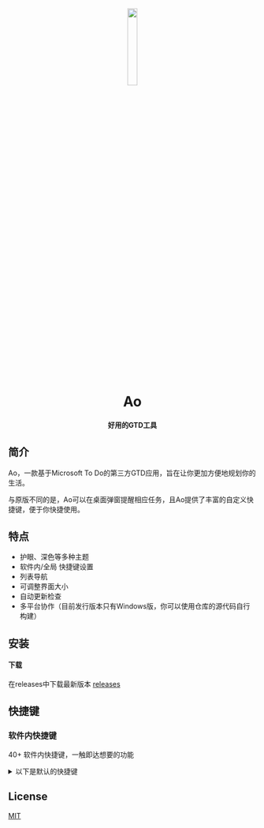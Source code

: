 <h1 align="center">
  <img src="https://ao.wjlnb.com/media/logo.png" width="20%"><br/>Ao
</h1>

<h4 align="center">
  好用的GTD工具
</h4>

## 简介

Ao，一款基于Microsoft To Do的第三方GTD应用，旨在让你更加方便地规划你的生活。

与原版不同的是，Ao可以在桌面弹窗提醒相应任务，且Ao提供了丰富的自定义快捷键，便于你快捷使用。

## 特点

- 护眼、深色等多种主题
- 软件内/全局 快捷键设置
- 列表导航
- 可调整界面大小
- 自动更新检查
- 多平台协作（目前发行版本只有Windows版，你可以使用仓库的源代码自行构建）

## 安装

#### 下载

在releases中下载最新版本 [releases](https://github.com/wjlfish/ao/releases/latest) 

## 快捷键

### 软件内快捷键

40+ 软件内快捷键，一触即达想要的功能

<details>
<summary>以下是默认的快捷键</summary>

<br/>

描述                       | 按键
-------------------------- | --------------------------
启用自动夜览模式           | <kbd>Cmd/Ctrl</kbd> <kbd>Alt</kbd> <kbd>N</kbd> 
添加到期日                 | <kbd>Cmd/Ctrl</kbd> <kbd>Shift</kbd> <kbd>T</kbd> <kbd>T</kbd>
添加任务到我的一天         | <kbd>Cmd/Ctrl</kbd> <kbd>K</kbd> <kbd>
完成任务                   | <kbd>Ctrl/Ctrl</kbd> <kbd>Shift</kbd> <kbd>N</kbd> <kbd>N</kbd>
删除列表                   | <kbd>Cmd/Ctrl</kbd> <kbd>Shift</kbd> <kbd>D</kbd> 
删除待办事项               | <kbd>Cmd/Ctrl</kbd> <kbd>D</kbd> <kbd>D</kbd>
编辑快捷键                 | <kbd>Cmd/Ctrl</kbd> <kbd>.</kbd> 
隐藏已完成的工作           | <kbd>Cmd/Ctrl</kbd> <kbd>Shift</kbd> <kbd>H</kbd> 
跳转到列表                 | <kbd>Cmd/Ctrl</kbd> <kbd>1</kbd> - <kbd>9</kbd> - <kbd>9</kbd>
使文字变大                 | <kbd>Cmd/Ctrl</kbd> <kbd>Shift</kbd> <kbd>=</kbd> 
让文字变小                 | <kbd>Cmd/Ctrl</kbd> <kbd>-</kbd>
浏览到下一个列表           | <kbd>Cmd/Ctrl</kbd> <kbd>Tab</kbd> 
新建列表                   | <kbd>Cmd/Ctrl</kbd> <kbd>L</kbd> 
新建任务                   | <kbd>Cmd/Ctrl</kbd> <kbd>N</kbd> 
重命名列表                 | <kbd>Cmd/Ctrl</kbd> <kbd>Y</kbd>
重命名待办事项             | <kbd>Cmd/Ctrl</kbd> <kbd>T</kbd> 
重置缩放级别               | <kbd>Cmd/Ctrl</kbd> <kbd>0</kbd> <kbd>0</kbd>
返回待办事项               | <kbd>Esc</kbd>
搜索待办事项               | <kbd>Cmd/Ctrl</kbd> <kbd>F</kbd> <kbd>
设置总是在顶部             | <kbd>Ctrl/Ctrl</kbd> <kbd>Shift</kbd> <kbd>P</kbd> <kbd>P</kbd> 
设置提醒                   | <kbd>Ctrl/Ctrl</kbd> <kbd>Shift</kbd> <kbd>E</kbd> <kbd>E</kbd>
退出                       | <kbd>Cmd/Ctrl</kbd> <kbd>Alt</kbd> <kbd>Q</kbd> 
切换黑色主题               | <kbd>Cmd/Ctrl</kbd> <kbd>B</kbd> <kbd>B</kbd>
切换深色主题               | <kbd>Cmd/Ctrl</kbd> <kbd>H</kbd> <kbd>H</kbd>
切换重要内容               | <kbd>Cmd/Ctrl</kbd> <kbd>I</kbd> <kbd>I>
切换我的一天               | <kbd>Cmd/Ctrl</kbd> <kbd>M</kbd> <kbd>
切换已计划好的             | <kbd>Cmd/Ctrl</kbd> <kbd>P</kbd> <kbd>P</kbd>
切换深褐色主题             | <kbd>Cmd/Ctrl</kbd> <kbd>G</kbd> <kbd>G/<kbd>
切换设置                   | <kbd>Cmd/Ctrl</kbd> <kbd>,</kbd>
切换侧边栏                 | <kbd>Cmd/Ctrl</kbd> <kbd>O</kbd> <kbd>
切换任务                   | <kbd>Cmd/Ctrl</kbd> <kbd>J</kbd> </kbd>
切换窗口菜单               | <kbd>Alt</kbd></kbd>

<br/>

</details>

## License

[MIT](https://github.com/wjlfish/Ao/blob/master/license.md)
